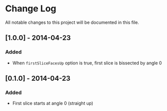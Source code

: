 # Change Log

All notable changes to this project will be documented in this file.

## [1.0.0] - 2014-04-23
### Added

- When `firstSliceFacesUp` option is true, first slice is bissected by angle 0

## [0.1.0] - 2014-04-23
### Added

- First slice starts at angle 0 (straight up)